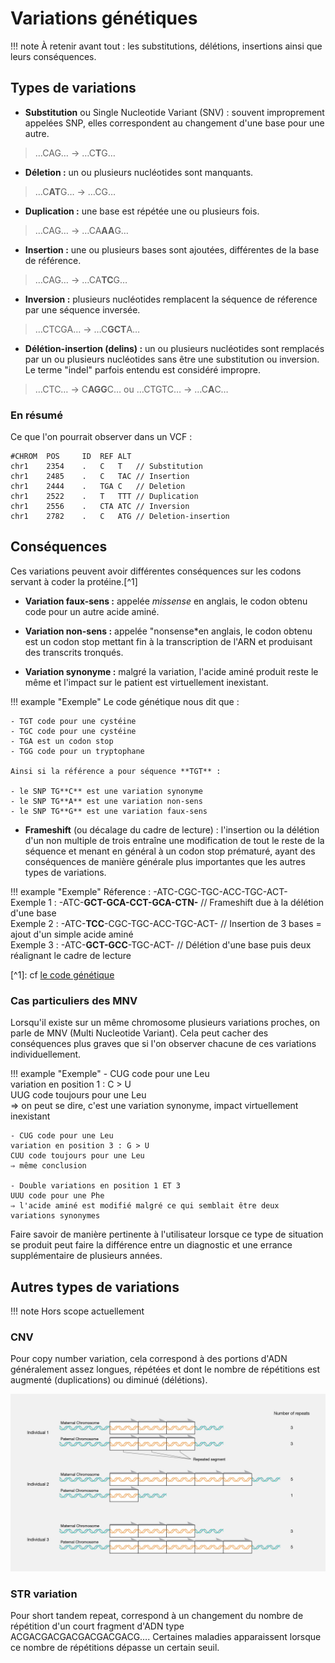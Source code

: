 # Variations génétiques

!!! note
À retenir avant tout : les substitutions, délétions, insertions ainsi que leurs conséquences.

## Types de variations

- **Substitution** ou Single Nucleotide Variant (SNV) : souvent improprement appelées SNP, elles correspondent au changement d'une base pour une autre.

> …CAG… → …C**T**G…

- **Déletion :** un ou plusieurs nucléotides sont manquants.

> …C**AT**G… → …CG…

- **Duplication :** une base est répétée une ou plusieurs fois.

> …CAG… → …CA**AA**G…

- **Insertion :** une ou plusieurs bases sont ajoutées, différentes de la base de référence.

> …CAG… → …CA**TC**G…

- **Inversion :** plusieurs nucléotides remplacent la séquence de réference par une séquence inversée.

> …CTCGA… → …C**GCT**A…

- **Délétion-insertion (delins) :** un ou plusieurs nucléotides sont remplacés par un ou plusieurs nucléotides sans être une substitution ou inversion. Le terme "indel" parfois entendu est considéré impropre.

> …CTC… → C**AGG**C… ou …CTGTC… → …C**A**C…

### En résumé

Ce que l'on pourrait observer dans un VCF :

```
#CHROM	POS     ID	REF	ALT
chr1	2354	.	C	T	// Substitution
chr1	2485	.	C	TAC // Insertion
chr1	2444	.	TGA	C	// Deletion
chr1	2522	.	T	TTT	// Duplication
chr1	2556	.	CTA	ATC // Inversion
chr1	2782	.	C	ATG // Deletion-insertion
```

## Conséquences

Ces variations peuvent avoir différentes conséquences sur les codons servant à coder la protéine.\[^1\]

- **Variation faux-sens :** appelée *missense* en anglais, le codon obtenu code pour un autre acide aminé.

- **Variation non-sens :** appelée "nonsense\*en anglais, le codon obtenu est un codon stop mettant fin à la transcription de l'ARN et produisant des transcrits tronqués.

- **Variation synonyme :** malgré la variation, l'acide aminé produit reste le même et l'impact sur le patient est virtuellement inexistant.

!!! example "Exemple"
Le code génétique nous dit que :

```
- TGT code pour une cystéine
- TGC code pour une cystéine
- TGA est un codon stop
- TGG code pour un tryptophane

Ainsi si la référence a pour séquence **TGT** :

- le SNP TG**C** est une variation synonyme
- le SNP TG**A** est une variation non-sens
- le SNP TG**G** est une variation faux-sens
```

- **Frameshift** (ou décalage du cadre de lecture) : l'insertion ou la délétion d'un non multiple de trois entraîne une modification de tout le reste de la séquence et menant en général à un codon stop prématuré, ayant des conséquences de manière générale plus importantes que les autres types de variations.

!!! example "Exemple"
Réference : -ATC-CGC-TGC-ACC-TGC-ACT-\
Exemple 1 : -ATC-**GCT-GCA-CCT-GCA-CTN-**   // Frameshift due à la délétion d'une base\
Exemple 2 : -ATC-**TCC**-CGC-TGC-ACC-TGC-ACT-   // Insertion de 3 bases = ajout d'un simple acide aminé\
Exemple 3 : -ATC-**GCT-GCC**-TGC-ACT-   // Délétion d'une base puis deux réalignant le cadre de lecture

\[^1\]: cf [le code génétique](/ressources/newcomers/dna/#le-code-genetique)

### Cas particuliers des MNV

Lorsqu'il existe sur un même chromosome plusieurs variations proches, on parle de MNV (Multi Nucleotide Variant). Cela peut cacher des conséquences plus graves que si l'on observer chacune de ces variations individuellement.

!!! example "Exemple"
\- CUG code pour une Leu\
variation en position 1 : C > U\
UUG code toujours pour une Leu\
⇒ on peut se dire, c'est une variation synonyme, impact virtuellement inexistant

```
- CUG code pour une Leu  
variation en position 3 : G > U  
CUU code toujours pour une Leu  
⇒ même conclusion  

- Double variations en position 1 ET 3  
UUU code pour une Phe  
⇒ l'acide aminé est modifié malgré ce qui semblait être deux variations synonymes
```

Faire savoir de manière pertinente à l'utilisateur lorsque ce type de situation se produit peut faire la différence entre un diagnostic et une errance supplémentaire de plusieurs années.

## Autres types de variations

!!! note
Hors scope actuellement

### CNV

Pour copy number variation, cela correspond à des portions d'ADN généralement assez longues, répétées et dont le nombre de répétitions est augmenté (duplications) ou diminué (délétions).

[![CNV](./images/cnv.jpg)](./images/cnv.jpg)

### STR variation

Pour short tandem repeat, correspond à un changement du nombre de répétition d'un court fragment d'ADN type ACGACGACGACGACGACGACG….
Certaines maladies apparaissent lorsque ce nombre de répétitions dépasse un certain seuil.
